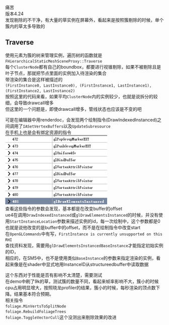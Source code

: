 痛苦  
版本4.24  
发现剔除的不干净，有大量的草实例在屏幕外，看起来是按照簇剔除的时候，单个簇内的草太多导致的
## Traverse
使用元素为簇的树来管理实例，遍历树的函数就是`FHierarchicalStaticMeshSceneProxy::Traverse`   
每个`ClusterNode`都有自己的boundbox，都要进行视锥剔除，如果不被剔除且是叶子节点，那就把节点里面的实例加入待渲染的集合  
带渲染的集合是这样被描述的  
`(FirstInstance0, LastInstance0), (FirstInstance1, LastInstance1), (FirstInstance2, LastInstance2)`  
按照这里的代码来看，如果平均`ClusterNode`内的实例较少，也就是说拆分的较细，会导致drawcall增多  
但这里的一个问题是，即使drawcall增多，管线状态也应该是不变的吧  
  
可是在编辑器中用renderdoc，会发现两个绘制指令(DrawIndexedInstanced)之间调用了`IASetVertexBuffers`以及`UpdateSubresource`  
在手机上也是会有绑定资源的指令  
![](/img/UE4-DrawInstanced-es.png)  
查看这些指令的参数会发现，基本都是在改变buffer的offset    
ue4在调用`DrawIndexedInstanced`或`glDrawElementsInstanced`的时候，并没有使用`StartInstanceLocation`参数来描述实例的id，每一次绘制中，这个参数都是0  
也就是说他改变的是buffer中的offset，而不是在绘制指令中改变start  
在`OpenGLCommands`中有写，`FirstInstance is currently unsupported on this RHI`  
查找资料发现，需要用`glDrawElementsInstancedBaseInstance`才能指定初始实例的ID，  
相应的，在SM5中，也不是使用类似`BaseInstance`的参数来指定渲染的实例，看起来像是在shader中显式地用InstanceID从structureedbuffer中读取数据  

这个东西对于性能是否有影响不太清楚，需要测试  
在demo中刷了9k的草，测试簇的数量不同，看起来帧率影响不大，簇小的时候cpu占用明显增大，按照晓龙profiler的结果，簇小的时候，每秒渲染的顶点数下降。结果基本符合预期。  
相关指令  
`foliage.MinVertsToSplitNode`  
`foliage.RebuildFoliageTrees`  
`foliage.ToggleVectorCull`这个没测出来剔除效果的改进   
